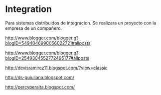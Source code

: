 Integration
===========

Para sistemas distribuidos de integracion. Se realizara un proyecto con la empresa de un compañero.

http://www.blogger.com/blogger.g?blogID=5494046990056022721#allposts


http://www.blogger.com/blogger.g?blogID=2549304552772495177#allposts


http://devisramirez11.blogspot.com/?view=classic


http://ds-guiuliana.blogspot.com/


http://percyperalta.blogspot.com/
